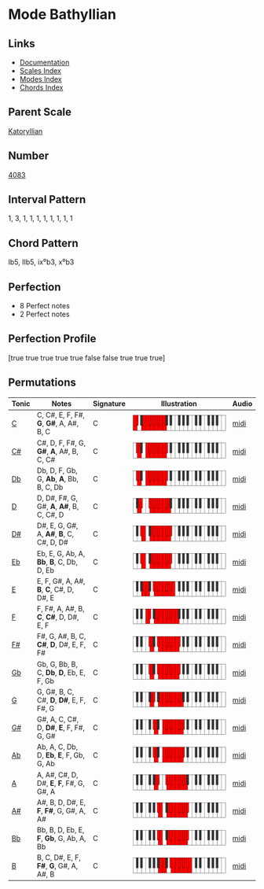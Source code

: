 # Mode Bathyllian

## Links

- [Documentation](README.md)
- [Scales Index](Scales.md)
- [Modes Index](Modes.md)
- [Chords Index](Chords.md)

## Parent Scale

[Katoryllian](ScaleKatoryllian.md)

## Number

[4083](https://ianring.com/musictheory/scales/4083)

## Interval Pattern

1, 3, 1, 1, 1, 1, 1, 1, 1, 1

## Chord Pattern

Ib5, IIb5, ix⁰b3, x⁰b3

## Perfection

- 8 Perfect notes
- 2 Perfect notes

## Perfection Profile

[true true true true true false false true true true]

## Permutations

| Tonic | Notes | Signature | Illustration | Audio |
|-------|-------|-----------|--------------|-------|
| [C](ModeCNaturalBathyllian.md) | C, C#, E, F, F#, **G**, **G#**, A, A#, B, C | C | ![CNaturalBathyllian](ModeCNaturalBathyllian.png) | [midi](https://github.com/edipermadi/music/blob/main/docs/ModeCNaturalBathyllian.mid?raw=true) |
| [C#](ModeCSharpBathyllian.md) | C#, D, F, F#, G, **G#**, **A**, A#, B, C, C# | C | ![CSharpBathyllian](ModeCSharpBathyllian.png) | [midi](https://github.com/edipermadi/music/blob/main/docs/ModeCSharpBathyllian.mid?raw=true) |
| [Db](ModeDFlatBathyllian.md) | Db, D, F, Gb, G, **Ab**, **A**, Bb, B, C, Db | C | ![DFlatBathyllian](ModeDFlatBathyllian.png) | [midi](https://github.com/edipermadi/music/blob/main/docs/ModeDFlatBathyllian.mid?raw=true) |
| [D](ModeDNaturalBathyllian.md) | D, D#, F#, G, G#, **A**, **A#**, B, C, C#, D | C | ![DNaturalBathyllian](ModeDNaturalBathyllian.png) | [midi](https://github.com/edipermadi/music/blob/main/docs/ModeDNaturalBathyllian.mid?raw=true) |
| [D#](ModeDSharpBathyllian.md) | D#, E, G, G#, A, **A#**, **B**, C, C#, D, D# | C | ![DSharpBathyllian](ModeDSharpBathyllian.png) | [midi](https://github.com/edipermadi/music/blob/main/docs/ModeDSharpBathyllian.mid?raw=true) |
| [Eb](ModeEFlatBathyllian.md) | Eb, E, G, Ab, A, **Bb**, **B**, C, Db, D, Eb | C | ![EFlatBathyllian](ModeEFlatBathyllian.png) | [midi](https://github.com/edipermadi/music/blob/main/docs/ModeEFlatBathyllian.mid?raw=true) |
| [E](ModeENaturalBathyllian.md) | E, F, G#, A, A#, **B**, **C**, C#, D, D#, E | C | ![ENaturalBathyllian](ModeENaturalBathyllian.png) | [midi](https://github.com/edipermadi/music/blob/main/docs/ModeENaturalBathyllian.mid?raw=true) |
| [F](ModeFNaturalBathyllian.md) | F, F#, A, A#, B, **C**, **C#**, D, D#, E, F | C | ![FNaturalBathyllian](ModeFNaturalBathyllian.png) | [midi](https://github.com/edipermadi/music/blob/main/docs/ModeFNaturalBathyllian.mid?raw=true) |
| [F#](ModeFSharpBathyllian.md) | F#, G, A#, B, C, **C#**, **D**, D#, E, F, F# | C | ![FSharpBathyllian](ModeFSharpBathyllian.png) | [midi](https://github.com/edipermadi/music/blob/main/docs/ModeFSharpBathyllian.mid?raw=true) |
| [Gb](ModeGFlatBathyllian.md) | Gb, G, Bb, B, C, **Db**, **D**, Eb, E, F, Gb | C | ![GFlatBathyllian](ModeGFlatBathyllian.png) | [midi](https://github.com/edipermadi/music/blob/main/docs/ModeGFlatBathyllian.mid?raw=true) |
| [G](ModeGNaturalBathyllian.md) | G, G#, B, C, C#, **D**, **D#**, E, F, F#, G | C | ![GNaturalBathyllian](ModeGNaturalBathyllian.png) | [midi](https://github.com/edipermadi/music/blob/main/docs/ModeGNaturalBathyllian.mid?raw=true) |
| [G#](ModeGSharpBathyllian.md) | G#, A, C, C#, D, **D#**, **E**, F, F#, G, G# | C | ![GSharpBathyllian](ModeGSharpBathyllian.png) | [midi](https://github.com/edipermadi/music/blob/main/docs/ModeGSharpBathyllian.mid?raw=true) |
| [Ab](ModeAFlatBathyllian.md) | Ab, A, C, Db, D, **Eb**, **E**, F, Gb, G, Ab | C | ![AFlatBathyllian](ModeAFlatBathyllian.png) | [midi](https://github.com/edipermadi/music/blob/main/docs/ModeAFlatBathyllian.mid?raw=true) |
| [A](ModeANaturalBathyllian.md) | A, A#, C#, D, D#, **E**, **F**, F#, G, G#, A | C | ![ANaturalBathyllian](ModeANaturalBathyllian.png) | [midi](https://github.com/edipermadi/music/blob/main/docs/ModeANaturalBathyllian.mid?raw=true) |
| [A#](ModeASharpBathyllian.md) | A#, B, D, D#, E, **F**, **F#**, G, G#, A, A# | C | ![ASharpBathyllian](ModeASharpBathyllian.png) | [midi](https://github.com/edipermadi/music/blob/main/docs/ModeASharpBathyllian.mid?raw=true) |
| [Bb](ModeBFlatBathyllian.md) | Bb, B, D, Eb, E, **F**, **Gb**, G, Ab, A, Bb | C | ![BFlatBathyllian](ModeBFlatBathyllian.png) | [midi](https://github.com/edipermadi/music/blob/main/docs/ModeBFlatBathyllian.mid?raw=true) |
| [B](ModeBNaturalBathyllian.md) | B, C, D#, E, F, **F#**, **G**, G#, A, A#, B | C | ![BNaturalBathyllian](ModeBNaturalBathyllian.png) | [midi](https://github.com/edipermadi/music/blob/main/docs/ModeBNaturalBathyllian.mid?raw=true) |
